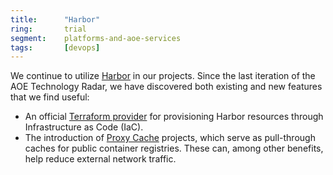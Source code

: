 ```yaml
---
title:      "Harbor"
ring:       trial
segment:    platforms-and-aoe-services
tags:       [devops]
---
```


We continue to utilize [Harbor](https://goharbor.io) in our projects. Since the last iteration of the AOE Technology Radar, we have discovered both existing and new features that we find useful:

- An official [Terraform provider](https://registry.terraform.io/providers/goharbor/harbor/latest) for provisioning Harbor resources through Infrastructure as Code (IaC).
- The introduction of [Proxy Cache](https://goharbor.io/docs/latest/administration/configure-proxy-cache/) projects, which serve as pull-through caches for public container registries. These can, among other benefits, help reduce external network traffic.
